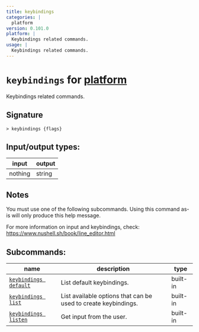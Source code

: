 ```yaml
---
title: keybindings
categories: |
  platform
version: 0.101.0
platform: |
  Keybindings related commands.
usage: |
  Keybindings related commands.
---
```

<!-- This file is automatically generated. Please edit the command in https://github.com/nushell/nushell instead. -->

# `keybindings` for [platform](/commands/categories/platform.md)

<div class='command-title'>Keybindings related commands.</div>

## Signature

```> keybindings {flags} ```


## Input/output types:

| input   | output |
| ------- | ------ |
| nothing | string |

## Notes
You must use one of the following subcommands. Using this command as-is will only produce this help message.

For more information on input and keybindings, check:
  https://www.nushell.sh/book/line_editor.html

## Subcommands:

| name                                                           | description                                                    | type     |
| -------------------------------------------------------------- | -------------------------------------------------------------- | -------- |
| [`keybindings default`](/commands/docs/keybindings_default.md) | List default keybindings.                                      | built-in |
| [`keybindings list`](/commands/docs/keybindings_list.md)       | List available options that can be used to create keybindings. | built-in |
| [`keybindings listen`](/commands/docs/keybindings_listen.md)   | Get input from the user.                                       | built-in |